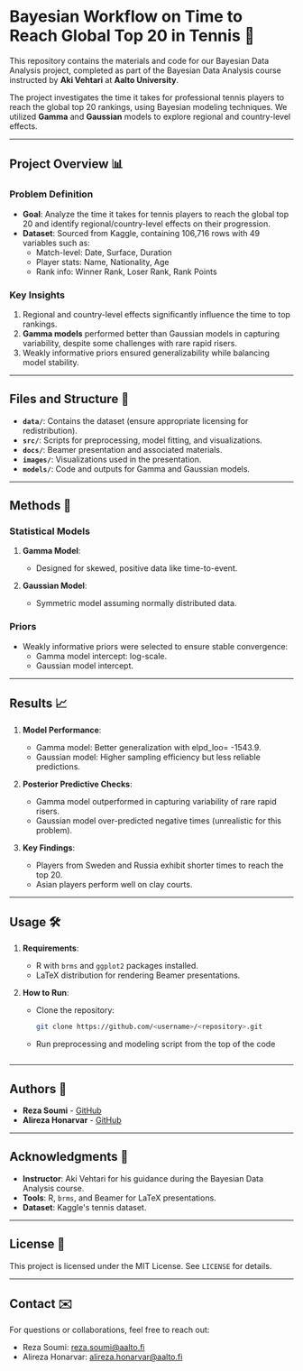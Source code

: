 # Bayesian Workflow on Time to Reach Global Top 20 in Tennis 🎾

This repository contains the materials and code for our Bayesian Data Analysis project, completed as part of the Bayesian Data Analysis course instructed by **Aki Vehtari** at **Aalto University**. 

The project investigates the time it takes for professional tennis players to reach the global top 20 rankings, using Bayesian modeling techniques. We utilized **Gamma** and **Gaussian** models to explore regional and country-level effects.

---

## Project Overview 📊

### Problem Definition
- **Goal**: Analyze the time it takes for tennis players to reach the global top 20 and identify regional/country-level effects on their progression.
- **Dataset**: Sourced from Kaggle, containing 106,716 rows with 49 variables such as:
  - Match-level: Date, Surface, Duration
  - Player stats: Name, Nationality, Age
  - Rank info: Winner Rank, Loser Rank, Rank Points

### Key Insights
1. Regional and country-level effects significantly influence the time to top rankings.
2. **Gamma models** performed better than Gaussian models in capturing variability, despite some challenges with rare rapid risers.
3. Weakly informative priors ensured generalizability while balancing model stability.

---

## Files and Structure 📂

- **`data/`**: Contains the dataset (ensure appropriate licensing for redistribution).
- **`src/`**: Scripts for preprocessing, model fitting, and visualizations.
- **`docs/`**: Beamer presentation and associated materials.
- **`images/`**: Visualizations used in the presentation.
- **`models/`**: Code and outputs for Gamma and Gaussian models.

---

## Methods 🔧

### Statistical Models
1. **Gamma Model**:
   - Designed for skewed, positive data like time-to-event.
 
2. **Gaussian Model**:
   - Symmetric model assuming normally distributed data.

### Priors
- Weakly informative priors were selected to ensure stable convergence:
  - Gamma model intercept: log-scale.
  - Gaussian model intercept.

---

## Results 📈

1. **Model Performance**:
   - Gamma model: Better generalization with elpd_loo= -1543.9.
   - Gaussian model: Higher sampling efficiency but less reliable predictions.

2. **Posterior Predictive Checks**:
   - Gamma model outperformed in capturing variability of rare rapid risers.
   - Gaussian model over-predicted negative times (unrealistic for this problem).

3. **Key Findings**:
   - Players from Sweden and Russia exhibit shorter times to reach the top 20.
   - Asian players perform well on clay courts.

---

## Usage 🛠️

1. **Requirements**:
   - R with `brms` and `ggplot2` packages installed.
   - LaTeX distribution for rendering Beamer presentations.

2. **How to Run**:
   - Clone the repository:
     ```bash
     git clone https://github.com/<username>/<repository>.git
     ```
   - Run preprocessing and modeling script from the top of the code
     ```

---

## Authors 👥

- **Reza Soumi** - [GitHub](https://github.com/rezasoumi)
- **Alireza Honarvar** - [GitHub](https://github.com/aezexa)

---

## Acknowledgments 🙏

- **Instructor**: Aki Vehtari for his guidance during the Bayesian Data Analysis course.
- **Tools**: R, `brms`, and Beamer for LaTeX presentations.
- **Dataset**: Kaggle's tennis dataset.

---

## License 📜

This project is licensed under the MIT License. See `LICENSE` for details.

---

## Contact ✉️

For questions or collaborations, feel free to reach out:
- Reza Soumi: reza.soumi@aalto.fi
- Alireza Honarvar: alireza.honarvar@aalto.fi
